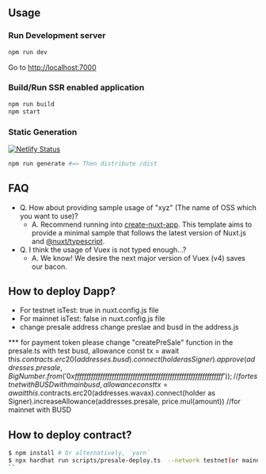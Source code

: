 

## Usage

### Run Development server

```sh
npm run dev
```

Go to [http://localhost:7000](http://localhost:7000)

### Build/Run SSR enabled application

```sh
npm run build
npm start
```

### Static Generation

[![Netlify Status](https://api.netlify.com/api/v1/badges/e5bf3478-1cb8-44c4-8aeb-040083bd39ca/deploy-status)](https://nuxt-ts-template.netlify.com/)

```sh
npm run generate #=> Then distribute /dist
```

## FAQ

- Q. How about providing sample usage of "xyz" (The name of OSS which you want to use)?
  - A. Recommend running into [create-nuxt-app](https://github.com/nuxt/create-nuxt-app). This template aims to provide a minimal sample that follows the latest version of Nuxt.js and [@nuxt/typescript](https://github.com/nuxt/typescript). 
- Q. I think the usage of Vuex is not typed enough...?
  - A. We know! We desire the next major version of Vuex (v4) saves our bacon.

## How to deploy Dapp?
- For testnet
isTest: true in nuxt.config.js file
- For mainnet
isTest: false in nuxt.config.js file
- change presale address
change preslae and busd in the address.js

*** for payment token please change "createPreSale" function in the presale.ts
with test busd, allowance
  const tx = await this.$contracts.erc20(addresses.busd).connect(holder as Signer).approve(addresses.presale, BigNumber.from('0xffffffffffffffffffffffffffffffffffffffffffffffffffffffffffffffff')); // for testnet with BUSD
with main busd, allowance
  const tx = await this.$contracts.erc20(addresses.wavax).connect(holder as Signer).increaseAllowance(addresses.presale, price.mul(amount)) //for mainnet with BUSD
## How to deploy contract?

```bash
$ npm install # Or alternatively, `yarn`
$ npx hardhat run scripts/presale-deploy.ts  --network testnet(or mainnet)`
``

